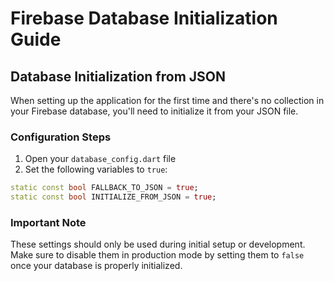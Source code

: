 # Firebase Database Initialization Guide

## Database Initialization from JSON

When setting up the application for the first time and there's no collection in your Firebase database, you'll need to initialize it from your JSON file.

### Configuration Steps

1. Open your `database_config.dart` file
2. Set the following variables to `true`:

```dart
static const bool FALLBACK_TO_JSON = true;
static const bool INITIALIZE_FROM_JSON = true;
```

### Important Note

These settings should only be used during initial setup or development. Make sure to disable them in production mode by setting them to `false` once your database is properly initialized.
